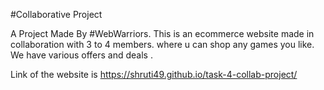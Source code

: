 #Collaborative Project 

A Project Made By #WebWarriors.
This is an ecommerce website made in collaboration with 3 to 4 members.
where u can shop any games you like.
We have various offers and deals .

Link of the website is https://shruti49.github.io/task-4-collab-project/
